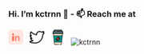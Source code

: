 ### Hi. I’m kctrnn 👋 - 📫 Reach me at
<a href="#"><img height="30" src="https://raw.githubusercontent.com/kctrnn/kctrnn/main/linkedin.svg"></a>&nbsp;&nbsp; 
<a href="#"><img height="30" src="https://raw.githubusercontent.com/kctrnn/kctrnn/main/twitter.svg"></a>&nbsp;&nbsp; 
<a href="#"><img height="30" src="https://raw.githubusercontent.com/kctrnn/kctrnn/main/coffee-cup.svg"></a>&nbsp;&nbsp;
![kctrnn](https://res.cloudinary.com/hanhiu/image/upload/v1605552308/kctrnn/nathan-fertig-scbYOgVyb8Q-unsplash_p8qixe.jpg)

<!--
Here are some ideas to get you started:
- 🔭 I’m currently working on ...
- 🌱 I’m currently learning ...
- 👯 I’m looking to collaborate on ...
- 🤔 I’m looking for help with ...
- 💬 Ask me about ...
- 📫 How to reach me: ...
- 😄 Pronouns: ...
- ⚡ Fun fact: ...
-->
